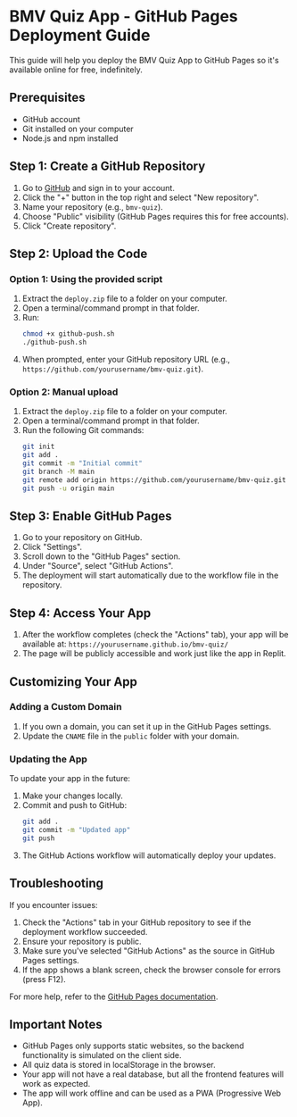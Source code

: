# BMV Quiz App - GitHub Pages Deployment Guide

This guide will help you deploy the BMV Quiz App to GitHub Pages so it's available online for free, indefinitely.

## Prerequisites

- GitHub account
- Git installed on your computer
- Node.js and npm installed

## Step 1: Create a GitHub Repository

1. Go to [GitHub](https://github.com) and sign in to your account.
2. Click the "+" button in the top right and select "New repository".
3. Name your repository (e.g., `bmv-quiz`).
4. Choose "Public" visibility (GitHub Pages requires this for free accounts).
5. Click "Create repository".

## Step 2: Upload the Code

### Option 1: Using the provided script

1. Extract the `deploy.zip` file to a folder on your computer.
2. Open a terminal/command prompt in that folder.
3. Run:
   ```bash
   chmod +x github-push.sh
   ./github-push.sh
   ```
4. When prompted, enter your GitHub repository URL (e.g., `https://github.com/yourusername/bmv-quiz.git`).

### Option 2: Manual upload

1. Extract the `deploy.zip` file to a folder on your computer.
2. Open a terminal/command prompt in that folder.
3. Run the following Git commands:
   ```bash
   git init
   git add .
   git commit -m "Initial commit"
   git branch -M main
   git remote add origin https://github.com/yourusername/bmv-quiz.git
   git push -u origin main
   ```

## Step 3: Enable GitHub Pages

1. Go to your repository on GitHub.
2. Click "Settings".
3. Scroll down to the "GitHub Pages" section.
4. Under "Source", select "GitHub Actions".
5. The deployment will start automatically due to the workflow file in the repository.

## Step 4: Access Your App

1. After the workflow completes (check the "Actions" tab), your app will be available at:
   `https://yourusername.github.io/bmv-quiz/`
2. The page will be publicly accessible and work just like the app in Replit.

## Customizing Your App

### Adding a Custom Domain

1. If you own a domain, you can set it up in the GitHub Pages settings.
2. Update the `CNAME` file in the `public` folder with your domain.

### Updating the App

To update your app in the future:

1. Make your changes locally.
2. Commit and push to GitHub:
   ```bash
   git add .
   git commit -m "Updated app"
   git push
   ```
3. The GitHub Actions workflow will automatically deploy your updates.

## Troubleshooting

If you encounter issues:

1. Check the "Actions" tab in your GitHub repository to see if the deployment workflow succeeded.
2. Ensure your repository is public.
3. Make sure you've selected "GitHub Actions" as the source in GitHub Pages settings.
4. If the app shows a blank screen, check the browser console for errors (press F12).

For more help, refer to the [GitHub Pages documentation](https://docs.github.com/en/pages).

## Important Notes

- GitHub Pages only supports static websites, so the backend functionality is simulated on the client side.
- All quiz data is stored in localStorage in the browser.
- Your app will not have a real database, but all the frontend features will work as expected.
- The app will work offline and can be used as a PWA (Progressive Web App).